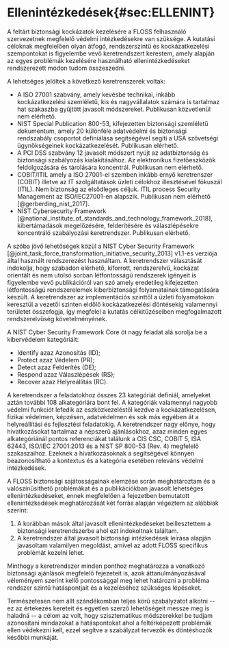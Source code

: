 Ellenintézkedések{#sec:ELLENINT}
=====================


A feltárt biztonsági kockázatok kezelésére a FLOSS felhasználó szervezetnek megfelelő védelmi intézkedésekre van szüksége. A kutatási céloknak megfelelően olyan átfogó, rendszerszintű és kockázatkezelési szempontokat is figyelembe vevő keretrendszert kerestem, amely alapján az egyes problémák kezelésére használható ellenintézkedéseket rendszerezett módon tudom összeszedni.

A lehetséges jelöltek a következő keretrenszerek voltak:

* A ISO 27001 szabvány, amely kevésbé technikai, inkább kockázatkezelési szemléletű, kis és nagyvállalatok számára is tartalmaz hat szakaszba gyűjtött javasolt módszereket. Publikusan közvetlenül nem elérhető.
* NIST Special Publication 800-53, kifejezetten biztonsági szemléletű dokumentum, amely 20 különféle adatvédelmi és biztonsági rendszabály csoportot definiálása segítségével segíti a USA szövetségi ügynökségeinek kockázatkezelését. Publikusan elérhető.
* A PCI DSS szabvány 12 javasolt módszert nyújt az adatbiztonság és biztonsági szabályozás kialakításához. Az elektronikus fizetőeszközök feldolgozására és tárolására koncentrál. Publikusan nem elérhető. 
* COBIT/ITIL amely a ISO 27001-el szemben inkább ernyő keretrenszer (COBIT) illetve az IT szolgáltatások üzleti célokhoz illesztésével fókuszál (ITIL). Nem biztonság az elsődleges céljuk. ITIL process Security Management az ISO/IEC27001-en alapszik. Publikusan nem elérhető [@gerberding_nist_2017].
* NIST Cybersecurity Framework [@national_institute_of_standards_and_technology_framework_2018], kibertámadások megelőzésére, felderítésére és válaszlépésekre koncentráló szabályozási keretrendszer. Publikusan elérhető.

A szóba jövő lehetőségek közül a NIST Cyber Security Framework [@joint_task_force_transformation_initiative_security_2013] v1.1-es verziója által használt rendszerezést használtam. A keretrendszer választását indokolja, hogy szabadon elérhető, kiforrott, rendszerelvű, kockázat orientált és nem utolsó sorban létfontosságú rendszerek igényeit is figyelembe vevő publikációról van szó amely eredetileg kifejezetten létfontosságú rendszerelemek kiberbiztonsági folyamatainak támogatására készült. A keretrendszer az implementációs szinttől a üzleti folyamatokon keresztül a vezetői szinten eldőlő kockázatkezelési döntésekig valamennyi területet összefogja, így megfelel a kutatás célkitűzéseiben megfogalmazott rendszerelvűség követelményének.

A NIST Cyber Security Framework Core öt nagy feladat alá sorolja be a kibervédelem kategóriáit:

* Identify azaz Azonosítás (ID);
* Protect azaz Védelem (PR);
* Detect azaz Felderítés (DE);
* Respond azaz Válaszlépések (RS);
* Recover azaz Helyreállítás (RC).

A keretrendszer a feladatokhoz összes 23 kategóriát definiál, amelyeket aztán további 108 alkategóriára bont fel. A kategóriák valamennyi nagyobb védelmi funkciót lefedik az eszközkezeléstől kezdve a kockázatkezelésen, fizikai védelmen, képzésen, adatvédelmen és sok más egyében át a helyreállítási és fejlesztési feladatokig. A keretrendszer nagy előnye, hogy hivatkozásokat tartalmaz a népszerű ajánlásokhoz, azaz minden egyes alkategóriánál pontos referenciákat találunk a CIS CSC, COBIT 5, ISA 62443, ISO/IEC 27001:2013 és a NIST SP 800-53 (Rev. 4) megfelelő szakaszaihoz. Ezeknek a hivatkozásoknak a segítségével könnyen beazonosítható a kontextus és a kategória esetében releváns védelmi intézkedések. 

A FLOSS biztonsági sajátosságainak elemzése során meghatároztam és a valószínűsíthető problémákat és a publikációkban javasolt lehetséges ellenintézkedéseket, ennek megfelelően a fejezetben bemutatott ellenintézkedések meghatározását két forrás alapján végeztem az alábbiak szerint: 

1. A korábban mások által javasolt ellenintézkedéseket beillesztettem a biztonsági keretrendszerbe ahol ezt indokoltnak találtam.
2. A keretrendszer által javasolt biztonsági intézkedések leírása alapján javasoltam valamilyen megoldást, amivel az adott FLOSS specifikus problémát kezelni lehet. 

Minthogy a keretrendszer minden ponthoz meghatározza a vonatkozó biztonsági ajánlások megfelelő fejezeteit is, azok áttanulmányozásával véleményem szerint kellő pontossággal meg lehet határozni a probléma rendszer szintű hatáspontjait és a kezeléséhez szükséges lépéseket. 

Természetesen nem állt szándékomban teljes körű szabályzatot alkotni -- ez az értekezés kereteit és egyetlen szerző lehetőségeit messze meg is haladná --  a célom az volt, hogy szisztematikus módszerekkel be tudjam azonosítani mindazokat a hatáspontokat ahol a feltérképezett problémák ellen védekezni kell, ezzel segítve a szabályzat tervezők és döntéshozók későbbi munkáját.





